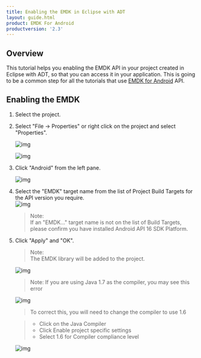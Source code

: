 ```yaml
---
title: Enabling the EMDK in Eclipse with ADT
layout: guide.html
product: EMDK For Android
productversion: '2.3'
---
```

## Overview

This tutorial helps you enabling the EMDK API in your project created in Eclipse with ADT, so that you can access it in your application. This is going to be a common step for all the tutorials that use [EMDK for Android](https://developer.motorolasolutions.com/community/android/emdk) API. 

## Enabling the EMDK 
1. Select the project.
  
2. Select "File -> Properties" or right click on the project and select "Properties".
  
    ![img](../../images/setup/image011.jpg)
   
    ![img](../../images/setup/image013.jpg)
   
3. Click "Android" from the left pane.
  
    ![img](../../images/setup/image037.jpg)
 
4. Select the "EMDK" target name from the list of Project Build Targets for the API version you require.  
    ![img](../../images/setup/image039.jpg)  

    >Note:  
    >If an "EMDK..." target name is not on the list of Build Targets, please confirm you have installed Android API 16 SDK Platform.

5. Click "Apply" and "OK".  
    >Note:  
    >The EMDK library will be added to the project.  
    
    ![img](../../images/setup/image041.jpg) 

    >Note:
    >If you are using Java 1.7 as the compiler, you may see this error
    
    ![img](../../images/setup/compiler_error.jpg) 

    > To correct this, you will need to change the compiler to use 1.6
    
    > * Click on the Java Compiler
    > * Click Enable project specific settings
    > * Select 1.6 for Compiler compliance level
    
    ![img](../../images/setup/image101.jpg)








